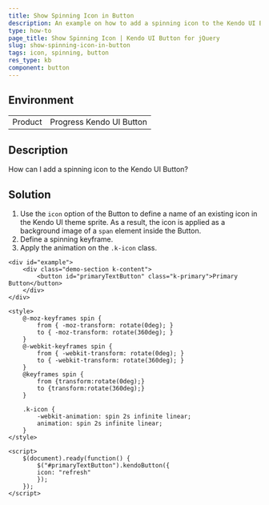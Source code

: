 ```yaml
---
title: Show Spinning Icon in Button
description: An example on how to add a spinning icon to the Kendo UI Button.
type: how-to
page_title: Show Spinning Icon | Kendo UI Button for jQuery
slug: show-spinning-icon-in-button
tags: icon, spinning, button
res_type: kb
component: button
---
```


## Environment

<table>
 <tr>
  <td>Product</td>
  <td>Progress Kendo UI Button</td>
 </tr>
</table>

## Description

How can I add a spinning icon to the Kendo UI Button?

## Solution

1. Use the `icon` option of the Button to define a name of an existing icon in the Kendo UI theme sprite. As a result, the icon is applied as a background image of a `span` element inside the Button.
1. Define a spinning keyframe.
1. Apply the animation on the `.k-icon` class.

```dojo
<div id="example">
    <div class="demo-section k-content">
        <button id="primaryTextButton" class="k-primary">Primary Button</button>
    </div>
</div>

<style>
    @-moz-keyframes spin {
        from { -moz-transform: rotate(0deg); }
        to { -moz-transform: rotate(360deg); }
    }
    @-webkit-keyframes spin {
        from { -webkit-transform: rotate(0deg); }
        to { -webkit-transform: rotate(360deg); }
    }
    @keyframes spin {
        from {transform:rotate(0deg);}
        to {transform:rotate(360deg);}
    }

    .k-icon {
        -webkit-animation: spin 2s infinite linear;
        animation: spin 2s infinite linear;
    }
</style>

<script>
    $(document).ready(function() {
        $("#primaryTextButton").kendoButton({
        icon: "refresh"
        });
    });
</script>

```
